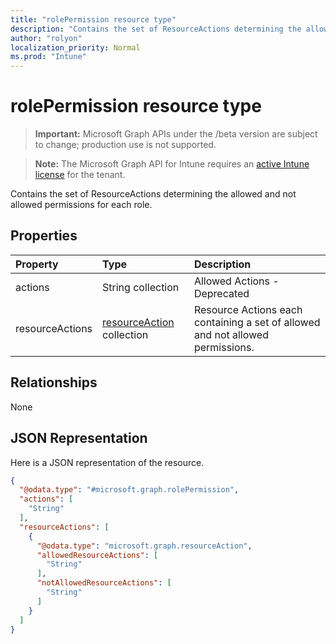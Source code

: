 ```yaml
---
title: "rolePermission resource type"
description: "Contains the set of ResourceActions determining the allowed and not allowed permissions for each role."
author: "rolyon"
localization_priority: Normal
ms.prod: "Intune"
---
```


# rolePermission resource type

> **Important:** Microsoft Graph APIs under the /beta version are subject to change; production use is not supported.

> **Note:** The Microsoft Graph API for Intune requires an [active Intune license](https://go.microsoft.com/fwlink/?linkid=839381) for the tenant.

Contains the set of ResourceActions determining the allowed and not allowed permissions for each role.

## Properties
|Property|Type|Description|
|:---|:---|:---|
|actions|String collection|Allowed Actions - Deprecated|
|resourceActions|[resourceAction](../resources/intune-rbac-resourceaction.md) collection|Resource Actions each containing a set of allowed and not allowed permissions.|

## Relationships
None

## JSON Representation
Here is a JSON representation of the resource.
<!-- {
  "blockType": "resource",
  "@odata.type": "microsoft.graph.rolePermission"
}
-->
``` json
{
  "@odata.type": "#microsoft.graph.rolePermission",
  "actions": [
    "String"
  ],
  "resourceActions": [
    {
      "@odata.type": "microsoft.graph.resourceAction",
      "allowedResourceActions": [
        "String"
      ],
      "notAllowedResourceActions": [
        "String"
      ]
    }
  ]
}
```




